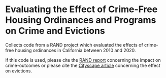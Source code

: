 # Evaluating the Effect of Crime-Free Housing Ordinances and Programs on Crime and Evictions
 Collects code from a RAND project which evaluated the effects of crime-free housing ordinances in California between 2010 and 2020.

If this code is used, please cite the [RAND report](https://github.com/maxgriswold/Evaluate-Crime-Free-Housing-Policies) concerning the impact on crime-outcomes or please cite the [Cityscape article](https://www.huduser.gov/portal/periodicals/cityscape/vol26num1/ch11.pdf) concerning the effect on evictions.
